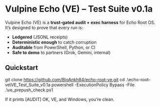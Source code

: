 ﻿# Vulpine Echo (VE) – Test Suite v0.1a

Vulpine Echo (VE) is a **trust-gated audit + exec harness** for Echo Root OS. It’s designed to prove that every run is:
- **Ledgered** (JSONL receipts)
- **Deterministic enough** to catch corruption
- **Auditable** from PowerShell, Python, or CI
- **Safe to demo** to partners (Grok, Gemini, internal)

## Quickstart

git clone https://github.com/BioAnkh84/echo-root-ve.git
cd .\echo-root-ve\VE_Test_Suite_v0.1a
powershell -ExecutionPolicy Bypass -File .\ve_prepush_check.ps1

If it prints [AUDIT] OK, VE, and Windows, you’re clean.
